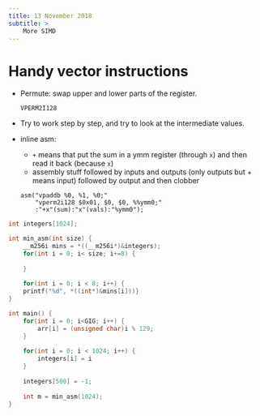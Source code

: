```yaml
---
title: 13 November 2018
subtitle: >
    More SIMD
---
```


# Handy vector instructions

* Permute: swap upper and lower parts of the register.

  ```
  VPERM2I128
  ```

* Try to work step by step, and try to look at the intermediate values.
* inline asm:
    * `+` means that put the sum in a ymm register (through `x`) and then read it back (because `x`)
    * assembly stuff followed by inputs and outputs (only outputs but + means input) followed by output and then clobber
    ```
    asm("vpaddb %0, %1, %0;"
        "vperm2i128 $0x01, $0, $0, %%ymm0;"
        :"+x"(sum):"x"(vals):"%ymm0");
    ```

```c
int integers[1024];

int min_asm(int size) {
    __m256i mins = *((__m256i*)&integers);
    for(int i = 0; i< size; i+=8) {
        
    }
    
    for(int i = 0; i < 8; i++) {
    printf("%d", *((int*)&mins[i]))}
}

int main() {
    for(int i = 0; i<GIG; i++) {
        arr[i] = (unsigned char)i % 129;
    }
    
    for(int i = 0; i < 1024; i++) {
        integers[i] = i
    }
    
    integers[500] = -1;
    
    int m = min_asm(1024);
}
```
